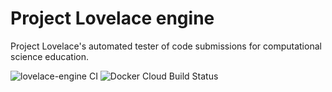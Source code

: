 # Project Lovelace engine

Project Lovelace's automated tester of code submissions for computational science education.

![lovelace-engine CI](https://github.com/project-lovelace/lovelace-engine/workflows/lovelace-engine%20CI/badge.svg)
![Docker Cloud Build Status](https://img.shields.io/docker/cloud/build/projectlovelace/lovelace-engine?label=Docker%20Hub&logo=docker&style=flat-square)
